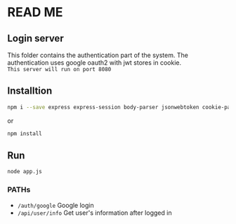 # READ ME
## Login server

This folder contains the authentication part of the system. The authentication uses google oauth2 with jwt stores in cookie.  
``This server will run on port 8080``

## Installtion

```bash
npm i --save express express-session body-parser jsonwebtoken cookie-parser
```
or
```bash
npm install
```

## Run 

```bash
node app.js
```

### PATHs  

+ `/auth/google`    Google login
+ `/api/user/info`  Get user's information after logged in
